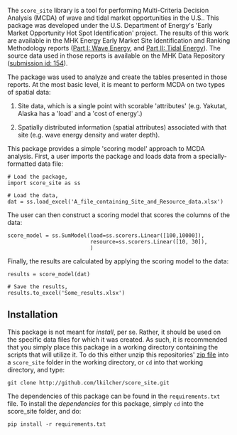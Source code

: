 The `score_site` library is a tool for performing Multi-Criteria
Decision Analysis (MCDA) of wave and tidal market opportunities in the
U.S.. This package was developed under the U.S. Department of Energy's
'Early Market Opportunity Hot Spot Identification' project. The
results of this work are available in the MHK Energy Early Market Site
Identification and Ranking Methodology reports
([Part I: Wave Energy](http://www.nrel.gov/docs/fy17osti/66038.pdf),
and
[Part II: Tidal Energy](http://www.nrel.gov/docs/fy17osti/66079.pdf)). The
source data used in those reports is available on the MHK Data Repository
([submission id: 154](https://mhkdr.openei.org/submissions/154)).

The package was used to analyze and create the tables presented in
those reports. At the most basic level, it is meant to perform MCDA on
two types of spatial data:

1) Site data, which is a single point with scorable 'attributes'
(e.g. Yakutat, Alaska has a 'load' and a 'cost of energy'.)

2) Spatially distributed information (spatial attributes) associated
with that site (e.g. wave energy density and water depth).

This package provides a simple 'scoring model' approach to MCDA
analysis. First, a user imports the package and loads data from a
specially-formatted data file:

    # Load the package,
    import score_site as ss

    # Load the data,
    dat = ss.load_excel('A_file_containing_Site_and_Resource_data.xlsx')

The user can then construct a scoring model that scores the columns of
the data:

    score_model = ss.SumModel(load=ss.scorers.Linear([100,10000]),
                              resource=ss.scorers.Linear([10, 30]),
                              )

Finally, the results are calculated by applying the scoring model to
the data:

    results = score_model(dat)

    # Save the results,
    results.to_excel('Some_results.xlsx')


Installation
-------

This package is not meant for *install*, per se. Rather, it should be
used on the specific data files for which it was created. As such, it
is recommended that you simply place this package in a working
directory containing the scripts that will utilize it. To do this
either unzip this repositories'
[zip file](http://github.com/lkilcher/score_site/archive/master.zip)
into a `score_site` folder in the working directory, or `cd` into that working directory, and
type:

    git clone http://github.com/lkilcher/score_site.git

The dependencies of this package can be found in the
`requirements.txt` file. To install the *dependencies* for this
package, simply `cd` into the score_site folder, and do:

    pip install -r requirements.txt
